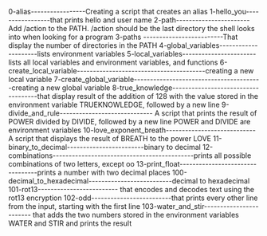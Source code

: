 0-alias-----------------Creating  a script that creates an alias
1-hello_you-----------------that prints hello and user name
2-path-----------------------Add /action to the PATH. /action should be the last directory the shell looks into when looking for a program
3-paths  -------------------------That display  the number of directories in the PATH
4-global_variables---------------------lists environment variables
5-local_variables-----------------------lists all local variables and environment variables, and functions
6-create_local_variable----------------------------------------creating a new local variable
7-create_global_variable----------------------------------------creating a new global variable
8-true_knowledge------------------------------------that display result of the addition of 128 with the value stored in the environment variable TRUEKNOWLEDGE, followed by a new line
9-divide_and_rule----------------------------- A script that prints the result of POWER divided by DIVIDE, followed by a new line POWER and DIVIDE are environment variables
10-love_exponent_breath----------------------------A script that displays the result of BREATH to the power LOVE
11-binary_to_decimal------------------------binary to decimal
12-combinations--------------------------------------------prints all possible combinations of two letters, except oo
13-print_float---------------------------------prints a number with two decimal places
100-decimal_to_hexadecimal--------------------------decimal to hexadecimal
101-rot13------------------------- that encodes and decodes text using the rot13 encryption
102-odd-------------------------that prints every other line from the input, starting with the first line
103-water_and_stir------------------------ that adds the two numbers stored in the environment variables WATER and STIR and prints the result
